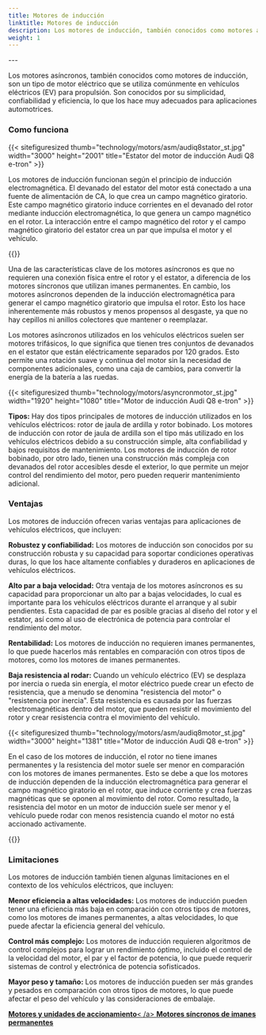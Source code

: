 ```yaml
---
title: Motores de inducción
linktitle: Motores de inducción
description: Los motores de inducción, también conocidos como motores asíncronos, son un tipo de motor eléctrico que se usa ampliamente en vehículos eléctricos (EV) por sus características y ventajas únicas.
weight: 1
---
```

<!-- markdownlint-disable MD033 -->---

Los motores asíncronos, también conocidos como motores de inducción, son un tipo de motor eléctrico que se utiliza comúnmente en vehículos eléctricos (EV) para propulsión. Son conocidos por su simplicidad, confiabilidad y eficiencia, lo que los hace muy adecuados para aplicaciones automotrices.

### Como funciona

{{< sitefiguresized thumb="technology/motors/asm/audiq8stator_st.jpg" width="3000" height="2001" title="Estator del motor de inducción Audi Q8 e-tron" >}}

Los motores de inducción funcionan según el principio de inducción electromagnética. El devanado del estator del motor está conectado a una fuente de alimentación de CA, lo que crea un campo magnético giratorio. Este campo magnético giratorio induce corrientes en el devanado del rotor mediante inducción electromagnética, lo que genera un campo magnético en el rotor. La interacción entre el campo magnético del rotor y el campo magnético giratorio del estator crea un par que impulsa el motor y el vehículo.

{{<evkxdisplayaddarticle />}}

Una de las características clave de los motores asíncronos es que no requieren una conexión física entre el rotor y el estator, a diferencia de los motores síncronos que utilizan imanes permanentes. En cambio, los motores asíncronos dependen de la inducción electromagnética para generar el campo magnético giratorio que impulsa el rotor. Esto los hace inherentemente más robustos y menos propensos al desgaste, ya que no hay cepillos ni anillos colectores que mantener o reemplazar.

Los motores asíncronos utilizados en los vehículos eléctricos suelen ser motores trifásicos, lo que significa que tienen tres conjuntos de devanados en el estator que están eléctricamente separados por 120 grados. Esto permite una rotación suave y continua del motor sin la necesidad de componentes adicionales, como una caja de cambios, para convertir la energía de la batería a las ruedas.

{{< sitefiguresized thumb="technology/motors/asyncronmotor_st.jpg" width="1920" height="1080" title="Motor de inducción Audi Q8 e-tron" >}}

**Tipos:** Hay dos tipos principales de motores de inducción utilizados en los vehículos eléctricos: rotor de jaula de ardilla y rotor bobinado. Los motores de inducción con rotor de jaula de ardilla son el tipo más utilizado en los vehículos eléctricos debido a su construcción simple, alta confiabilidad y bajos requisitos de mantenimiento. Los motores de inducción de rotor bobinado, por otro lado, tienen una construcción más compleja con devanados del rotor accesibles desde el exterior, lo que permite un mejor control del rendimiento del motor, pero pueden requerir mantenimiento adicional.
### Ventajas

Los motores de inducción ofrecen varias ventajas para aplicaciones de vehículos eléctricos, que incluyen:

**Robustez y confiabilidad:** Los motores de inducción son conocidos por su construcción robusta y su capacidad para soportar condiciones operativas duras, lo que los hace altamente confiables y duraderos en aplicaciones de vehículos eléctricos.

**Alto par a baja velocidad:** Otra ventaja de los motores asíncronos es su capacidad para proporcionar un alto par a bajas velocidades, lo cual es importante para los vehículos eléctricos durante el arranque y al subir pendientes. Esta capacidad de par es posible gracias al diseño del rotor y el estator, así como al uso de electrónica de potencia para controlar el rendimiento del motor.

**Rentabilidad:** Los motores de inducción no requieren imanes permanentes, lo que puede hacerlos más rentables en comparación con otros tipos de motores, como los motores de imanes permanentes.

**Baja resistencia al rodar:** Cuando un vehículo eléctrico (EV) se desplaza por inercia o rueda sin energía, el motor eléctrico puede crear un efecto de resistencia, que a menudo se denomina "resistencia del motor" o "resistencia por inercia". Esta resistencia es causada por las fuerzas electromagnéticas dentro del motor, que pueden resistir el movimiento del rotor y crear resistencia contra el movimiento del vehículo.

{{< sitefiguresized thumb="technology/motors/asm/audiq8motor_st.jpg" width="3000" height="1381" title="Motor de inducción Audi Q8 e-tron" >}}


En el caso de los motores de inducción, el rotor no tiene imanes permanentes y la resistencia del motor suele ser menor en comparación con los motores de imanes permanentes. Esto se debe a que los motores de inducción dependen de la inducción electromagnética para generar el campo magnético giratorio en el rotor, que induce corriente y crea fuerzas magnéticas que se oponen al movimiento del rotor. Como resultado, la resistencia del motor en un motor de inducción suele ser menor y el vehículo puede rodar con menos resistencia cuando el motor no está accionado activamente.

{{<evkxdisplayaddarticle />}}

### Limitaciones

Los motores de inducción también tienen algunas limitaciones en el contexto de los vehículos eléctricos, que incluyen:

**Menor eficiencia a altas velocidades:** Los motores de inducción pueden tener una eficiencia más baja en comparación con otros tipos de motores, como los motores de imanes permanentes, a altas velocidades, lo que puede afectar la eficiencia general del vehículo.

**Control más complejo:** Los motores de inducción requieren algoritmos de control complejos para lograr un rendimiento óptimo, incluido el control de la velocidad del motor, el par y el factor de potencia, lo que puede requerir sistemas de control y electrónica de potencia sofisticados.

**Mayor peso y tamaño:** Los motores de inducción pueden ser más grandes y pesados en comparación con otros tipos de motores, lo que puede afectar el peso del vehículo y las consideraciones de embalaje.

<div class="mt-3 mb-3">
     <a href="../" class="text-decoration-none text-black"><strong><i class="bi-arrow-left"></i> Motores y unidades de accionamiento</strong>< /a>
     <a href="../pmsm/" class="text-decoration-none text-black float-end"><strong>Motores síncronos de imanes permanentes<i class="bi-arrow-right"></i> </strong></a>
</div>